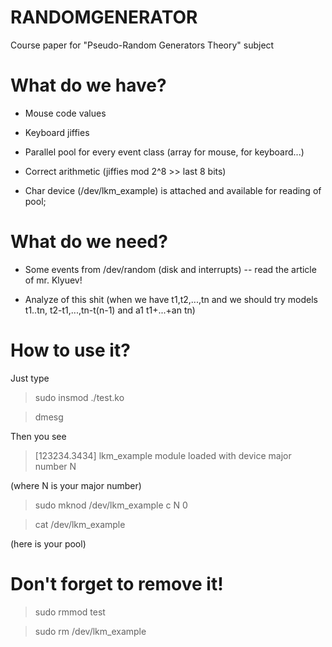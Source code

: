 # RANDOMGENERATOR
Course paper for "Pseudo-Random Generators Theory" subject

# What do we have?

* Mouse code values

* Keyboard jiffies

* Parallel pool for every event class (array for mouse, for keyboard...)

* Correct arithmetic (jiffies mod 2^8 >> last 8 bits)

* Char device (/dev/lkm_example) is attached and available for reading of pool;

# What do we need?

* Some events from /dev/random (disk and interrupts) -- read the article of mr. Klyuev!

* Analyze of this shit (when we have t1,t2,...,tn and we should try models  t1..tn, t2-t1,...,tn-t(n-1) and a1 t1+...+an tn)

# How to use it?

Just type 
> sudo insmod ./test.ko

> dmesg

Then you see 

> [123234.3434] lkm_example module loaded with device major number N

(where N is your major number)
 
> sudo mknod /dev/lkm_example c N 0
 
> cat /dev/lkm_example

(here is your pool)

# Don't forget to remove it!
> sudo rmmod test

> sudo rm /dev/lkm_example

